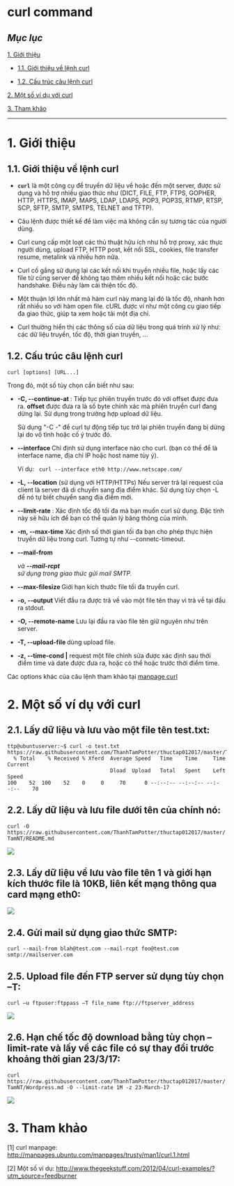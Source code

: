 # curl command

## ***Mục lục***

[1. Giới thiệu](#1)

- [1.1. Giới thiệu về lệnh curl](#1.1)

- [1.2. Cấu trúc câu lệnh curl](#1.2)

[2. Một số ví dụ với curl](#2)

[3. Tham khảo](#3)

---

<a name = "1"></a>
# 1. Giới thiệu 

<a name = "1.1"></a>
## 1.1. Giới thiệu về lệnh curl

-	**`curl`** là một công cụ để truyền dữ liệu về hoặc đến một server, được sử dụng và hỗ trợ nhiều giao thức như (DICT, FILE, FTP, FTPS, GOPHER, HTTP, HTTPS,  IMAP, MAPS,  LDAP,  LDAPS,  POP3, POP3S, RTMP, RTSP, SCP, SFTP, SMTP, SMTPS, TELNET and TFTP).

-	Câu lệnh được thiết kế để làm việc mà không cần sự tương tác của người dùng.

-	Curl cung cấp một loạt các thủ thuật hữu ích như hỗ trợ proxy, xác thực người dùng, upload FTP, HTTP post, kết nối SSL, cookies, file transfer resume, metalink và nhiều hơn nữa. 

-	Curl cố gắng sử dụng lại các kết nối khi truyền nhiều file, hoặc lấy các file từ cũng server để không tạo thêm nhiều kết nối hoặc các bước handshake. Điều này làm cải thiện tốc độ. 

-	Một thuận lợi lớn nhất mà hàm curl này mang lại đó là tốc độ, nhanh hơn rất nhiều so với hàm open file. cURL được ví như một công cụ giao tiếp đa giao thức, giúp ta xem hoặc tải một địa chỉ.

-	Curl thường hiển thị các thông số của dữ liệu trong quá trình xử lý như: các dữ liệu truyền, tốc độ, thời gian truyền, …

<a name = "1.2"></a>
## 1.2. Cấu trúc câu lệnh curl

```curl [options] [URL...]```



Trong đó, một số tùy chọn cần biết như sau:

- **-C, --continue-at <offset>**: Tiếp tục phiên truyền trước đó với offset được đưa ra. **offset** được đưa ra là số byte chính xác mà phiên truyền curl đang dừng lại. Sử dụng trong trường hợp upload dữ liệu. 

  Sử dụng "-C -" để curl tự động tiếp tục trở lại phiên truyền đang bị dừng lại do vô tình hoặc cố ý trước đó.
              
- **--interface <name>** Chỉ định sử dụng interface nào cho curl. (bạn có thể để là interface name, địa chỉ IP hoặc host name tùy ý).

  Ví dụ: ` curl --interface eth0 http://www.netscape.com/`

- **-L, --location** (sử dụng với HTTP/HTTPs) Nếu server trả lại request của client là server đã di chuyển sang địa điểm khác. Sử dụng tùy chọn -L để nó tự biết chuyển sang địa điểm mới.
              
- **--limit-rate <speed>** : Xác định tốc độ tối đa mà bạn muốn curl sử dụng. Đặc tính này sẽ hữu ích để bạn có thể quản lý băng thông của mình.

- **-m, --max-time <seconds>** Xác định số thời gian tối đa bạn cho phép thực hiện truyền dữ liệu trong curl. Tương tự như --connetc-timeout.


- **--mail-from <address>** và **--mail-rcpt <address>** sử dụng trong giao thức gửi mail SMTP.

- **--max-filesize <bytes>** Giới hạn kích thước file tối đa truyền curl.

- **-o, --output <file>** Viết đầu ra được trả về vào một file tên <file> thay vì trả về tại đầu ra stdout. 

- **-O, --remote-name** Lưu lại đầu ra vào file tên giữ nguyên như trên server. 

- **-T, --upload-file <file>** dùng upload file.

- **-z, --time-cond <date expression>|<file>** request một file chỉnh sửa được xác định sau thời điểm time và date được đưa ra, hoặc có thể hoặc trước thời điểm time. 

Các options khác của câu lệnh tham khảo tại [manpage curl](http://manpages.ubuntu.com/manpages/trusty/man1/curl.1.html)            

<a name = "2"></a>
# 2. Một số ví dụ với curl

## 2.1. Lấy dữ liệu và lưu vào một file tên test.txt:

```
ttp@ubuntuserver:~$ curl -o test.txt https://raw.githubusercontent.com/ThanhTamPotter/thuctap012017/master/TamNT/README.md
  % Total    % Received % Xferd  Average Speed   Time    Time     Time  Current
                                 Dload  Upload   Total   Spent    Left  Speed
100    52  100    52    0     0     70      0 --:--:-- --:--:-- --:--:--    70
```


## 2.2. Lấy dữ liệu và lưu file dưới tên của chính nó: 

`curl -O https://raw.githubusercontent.com/ThanhTamPotter/thuctap012017/master/TamNT/README.md`

<img src = "http://imgur.com/0noewD4.jpg">

## 2.3. Lấy dữ liệu về lưu vào file tên 1 và giới hạn kích thước file là 10KB, liên kết mạng thông qua card mạng eth0: 

<img src = "http://imgur.com/F6R2gxn.jpg">

## 2.4. Gửi mail sử dụng giao thức SMTP:

`curl --mail-from blah@test.com --mail-rcpt foo@test.com smtp://mailserver.com`

## 2.5. Upload file đến FTP server  sử dụng tùy chọn –T:

`curl –u ftpuser:ftppass –T file_name ftp://ftpserver_address`

<img src = "http://imgur.com/QpcLwTz.jpg">

## 2.6. Hạn chế tốc độ download bằng tùy chọn –limit-rate và lấy về các file có sự thay đổi trước khoảng thời gian 23/3/17:

`curl https://raw.githubusercontent.com/ThanhTamPotter/thuctap012017/master/TamNT/Wordpress.md -O --limit-rate 1M -z 23-March-17`

<img src = "http://imgur.com/eyx972B.jpg">

<a name = "3"></a>
# 3. Tham khảo

[1] curl manpage: http://manpages.ubuntu.com/manpages/trusty/man1/curl.1.html

[2] Một số ví dụ: http://www.thegeekstuff.com/2012/04/curl-examples/?utm_source=feedburner